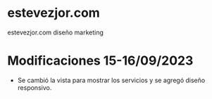 # estevezjor.com
estevezjor.com diseño marketing

# Modificaciones 15-16/09/2023
- Se cambió la vista para mostrar los servicios y se agregó diseño responsivo.
